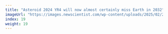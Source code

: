 ```yaml
---
title: "Asteroid 2024 YR4 will now almost certainly miss Earth in 2032"
imageUrl: "https://images.newscientist.com/wp-content/uploads/2025/02/21115104/SEI_240784761.jpg?width=788"
index: 19
weight: 19
---
```

